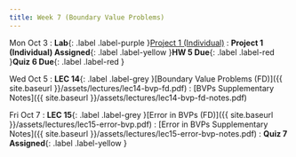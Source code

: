 ```yaml
---
title: Week 7 (Boundary Value Problems)
---
```


Mon Oct 3
: **Lab**{: .label .label-purple }[Project 1 (Individual)](https://classroom.github.com/a/wchjToXy)
: **Project 1 (Individual) Assigned**{: .label .label-yellow }**HW 5 Due**{: .label .label-red }**Quiz 6 Due**{: .label .label-red }

Wed Oct 5
: **LEC 14**{: .label .label-grey }[Boundary Value Problems (FD)]({{ site.baseurl }}/assets/lectures/lec14-bvp-fd.pdf)
    : [BVPs Supplementary Notes]({{ site.baseurl }}/assets/lectures/lec14-bvp-fd-notes.pdf)

Fri Oct 7
: **LEC 15**{: .label .label-grey }[Error in BVPs (FD)]({{ site.baseurl }}/assets/lectures/lec15-error-bvp.pdf)
    : [Error in BVPs Supplementary Notes]({{ site.baseurl }}/assets/lectures/lec15-error-bvp-notes.pdf)
: **Quiz 7 Assigned**{: .label .label-yellow }